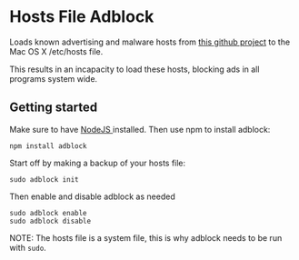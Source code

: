# Hosts File Adblock

Loads known advertising and malware hosts from [this github project]( https://github.com/StevenBlack/hosts ) to the Mac OS X /etc/hosts file.

This results in an incapacity to load these hosts, blocking ads in all programs system wide.

## Getting started

Make sure to have [ NodeJS ]( https://nodejs.org/en/ ) installed. Then use npm to install adblock:

```shell
npm install adblock
```

Start off by making a backup of your hosts file:

```shell
sudo adblock init
```

Then enable and disable adblock as needed

```shell
sudo adblock enable
sudo adblock disable
```

NOTE: The hosts file is a system file, this is why adblock needs to be run with ```sudo```.